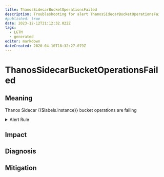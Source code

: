 ```yaml
---
title: ThanosSidecarBucketOperationsFailed
description: Troubleshooting for alert ThanosSidecarBucketOperationsFailed
#published: true
date: 2023-12-12T21:12:32.022Z
tags: 
  - LGTM
  - generated
editor: markdown
dateCreated: 2020-04-10T18:32:27.079Z
---
```


# ThanosSidecarBucketOperationsFailed

## Meaning
[//]: # "Short paragraph that explains what the alert means"
Thanos Sidecar {{$labels.instance}} bucket operations are failing

<details>
  <summary>Alert Rule</summary>

{{% rule "thanos/thanos-sidecar.yml" "ThanosSidecarBucketOperationsFailed" %}}

{{% comment %}}

```yaml
alert: ThanosSidecarBucketOperationsFailed
expr: sum by (job, instance) (rate(thanos_objstore_bucket_operation_failures_total{job=~".*thanos-sidecar.*"}[5m])) > 0
for: 5m
labels:
    severity: critical
annotations:
    summary: Thanos Sidecar Bucket Operations Failed (instance {{ $labels.instance }})
    description: |-
        Thanos Sidecar {{$labels.instance}} bucket operations are failing
          VALUE = {{ $value }}
          LABELS = {{ $labels }}
    runbook: https://github.com/srerun/prometheus-alerts/blob/main/content/runbooks/thanos-sidecar/ThanosSidecarBucketOperationsFailed.md

```

{{% /comment %}}

</details>


## Impact
[//]: # "What could / will happen if the alert is not addressed"



## Diagnosis
[//]: # "Steps to take to identify the cause of the problem"



## Mitigation
[//]: # "The steps necessary to resolve the alert"
